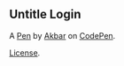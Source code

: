 Untitle Login
-------------


A [Pen](https://codepen.io/akbar-the-lessful/pen/GRJgmYL) by [Akbar](https://codepen.io/akbar-the-lessful) on [CodePen](https://codepen.io).

[License](https://codepen.io/akbar-the-lessful/pen/GRJgmYL/license).